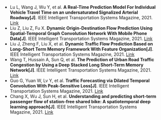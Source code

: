 * Lu L, Wang J, Wu Y, et al. <b>A Real-Time Prediction Model For Individual Vehicle Travel Time on an undersaturated Signalized Arterial Roadway[J]</b>. IEEE Intelligent Transportation Systems Magazine, 2021. [Link](https://ieeexplore.ieee.org/abstract/document/9420095/)
* Liu Z, Liu Z, Fu X. <b>Dynamic Origin-Destination Flow Prediction Using Spatial-Temporal Graph Convolution Network With Mobile Phone Data[J]</b>. IEEE Intelligent Transportation Systems Magazine, 2021. [Link](https://ieeexplore.ieee.org/abstract/document/9462708/)
* Liu J, Zheng F, Liu X, et al. <b>Dynamic Traffic Flow Prediction Based on Long-Short Term Memory Framework With Feature Organization[J]</b>. IEEE Intelligent Transportation Systems Magazine, 2021. [Link](https://ieeexplore.ieee.org/document/9610174/)
* Wang T, Hussain A, Sun Q, et al. <b>The Prediction of Urban Road Traffic Congestion by Using a Deep Stacked Long Short-Term Memory Network[J]</b>. IEEE Intelligent Transportation Systems Magazine, 2021. [Link](https://ieeexplore.ieee.org/abstract/document/9354428/)
* Guo G, Yuan W, Lv Y, et al. <b>Traffic Forecasting via Dilated Temporal Convolution With Peak-Sensitive Loss[J]</b>. IEEE Intelligent Transportation Systems Magazine, 2021. [Link](https://ieeexplore.ieee.org/abstract/document/9617733/)
* Chang X, Wu J, Sun H, et al. <b>Understanding and predicting short-term passenger flow of station-free shared bike: A spatiotemporal deep learning approach[J]</b>. IEEE Intelligent Transportation Systems Magazine, 2021. [Link](https://ieeexplore.ieee.org/abstract/document/9349957/)